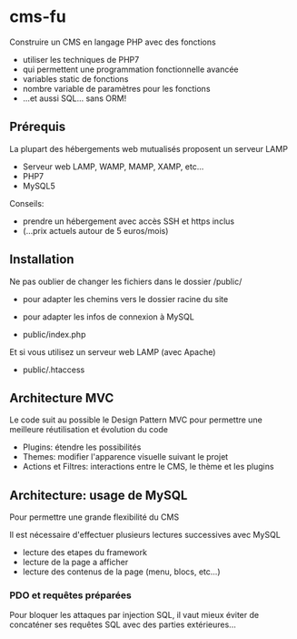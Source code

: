 # cms-fu

Construire un CMS en langage PHP avec des fonctions

* utiliser les techniques de PHP7 
* qui permettent une programmation fonctionnelle avancée
* variables static de fonctions
* nombre variable de paramètres pour les fonctions
* ...et aussi SQL... sans ORM!


## Prérequis

La plupart des hébergements web mutualisés proposent un serveur LAMP

* Serveur web LAMP, WAMP, MAMP, XAMP, etc...
* PHP7
* MySQL5

Conseils:
* prendre un hébergement avec accès SSH et https inclus
* (...prix actuels autour de 5 euros/mois)

## Installation

Ne pas oublier de changer les fichiers dans le dossier /public/
* pour adapter les chemins vers le dossier racine du site
* pour adapter les infos de connexion à MySQL

* public/index.php

Et si vous utilisez un serveur web LAMP (avec Apache)

* public/.htaccess


## Architecture MVC

Le code suit au possible le Design Pattern MVC pour permettre une meilleure
réutilisation et évolution du code

* Plugins: étendre les possibilités
* Themes: modifier l'apparence visuelle suivant le projet
* Actions et Filtres: interactions entre le CMS, le thème et les plugins

## Architecture: usage de MySQL

Pour permettre une grande flexibilité du CMS

Il est nécessaire d'effectuer plusieurs lectures successives avec MySQL

* lecture des etapes du framework
* lecture de la page a afficher
* lecture des contenus de la page (menu, blocs, etc...)

### PDO et requêtes préparées 

Pour bloquer les attaques par injection SQL, 
il vaut mieux éviter de concaténer ses requêtes SQL avec des parties extérieures...
